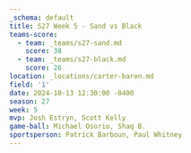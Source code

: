 ```yaml
---
_schema: default
title: S27 Week 5 - Sand vs Black
teams-score:
  - team: _teams/s27-sand.md
    score: 38
  - team: _teams/s27-black.md
    score: 26
location: _locations/carter-baron.md
field: '1'
date: 2024-10-13 12:30:00 -0400
season: 27
week: 5
mvp: Josh Estryn, Scott Kelly
game-ball: Michael Osorio, Shaq B.
sportsperson: Patrick Barboun, Paul Whitney
---
```

